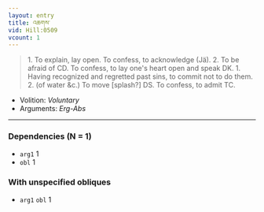 ```yaml
---
layout: entry
title: འཆགས་
vid: Hill:0509
vcount: 1
---
```

> 1\. To explain, lay open\. To confess, to acknowledge (Jä)\. 2\. To be afraid of CD\. To confess, to lay one's heart open and speak DK\. 1\. Having recognized and regretted past sins, to commit not to do them\. 2\. (of water &c\.) To move [splash?] DS\. To confess, to admit TC\.

* Volition: _Voluntary_
* Arguments: _Erg-Abs_

---

### Dependencies (N = 1)
* `arg1` 1
* `obl` 1


### With unspecified obliques
* `arg1` `obl` 1
